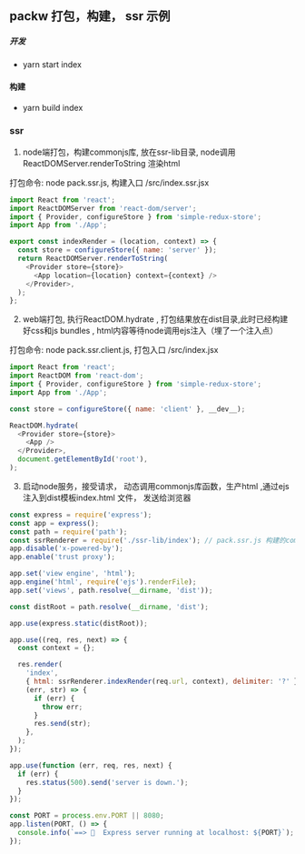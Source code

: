 
## packw 打包，构建， ssr 示例

##### 开发

- yarn start index

#### 构建

- yarn build index

### ssr

1. node端打包，构建commonjs库, 放在ssr-lib目录, node调用ReactDOMServer.renderToString 渲染html

打包命令: node pack.ssr.js, 构建入口 /src/index.ssr.jsx 

```js
import React from 'react';
import ReactDOMServer from 'react-dom/server';
import { Provider, configureStore } from 'simple-redux-store';
import App from './App';

export const indexRender = (location, context) => {
  const store = configureStore({ name: 'server' });
  return ReactDOMServer.renderToString(
    <Provider store={store}>
      <App location={location} context={context} />
    </Provider>,
  );
};

```

2.  web端打包, 执行ReactDOM.hydrate , 打包结果放在dist目录,此时已经构建好css和js bundles , html内容等待node调用ejs注入（埋了一个注入点<?-html?>）

打包命令: node pack.ssr.client.js, 打包入口 /src/index.jsx 

```js
import React from 'react';
import ReactDOM from 'react-dom';
import { Provider, configureStore } from 'simple-redux-store';
import App from './App';

const store = configureStore({ name: 'client' }, __dev__);

ReactDOM.hydrate(
  <Provider store={store}>
    <App />
  </Provider>,
  document.getElementById('root'),
);

```

3. 启动node服务，接受请求， 动态调用commonjs库函数，生产html ,通过ejs 注入到dist模板index.html 文件， 发送给浏览器
    

```js
const express = require('express');
const app = express();
const path = require('path');
const ssrRenderer = require('./ssr-lib/index'); // pack.ssr.js 构建的commonjs模块， 导出了一个对象
app.disable('x-powered-by');
app.enable('trust proxy');

app.set('view engine', 'html');
app.engine('html', require('ejs').renderFile);
app.set('views', path.resolve(__dirname, 'dist'));

const distRoot = path.resolve(__dirname, 'dist');

app.use(express.static(distRoot));

app.use((req, res, next) => {
  const context = {};

  res.render(
    'index',
    { html: ssrRenderer.indexRender(req.url, context), delimiter: '?' },
    (err, str) => {
      if (err) {
        throw err;
      }
      res.send(str);
    },
  );
});

app.use(function (err, req, res, next) {
  if (err) {
    res.status(500).send('server is down.');
  }
});

const PORT = process.env.PORT || 8080;
app.listen(PORT, () => {
  console.info(`==> 🍺  Express server running at localhost: ${PORT}`);
});

```
